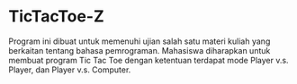 # TicTacToe-Z

Program ini dibuat untuk memenuhi ujian salah satu materi kuliah yang berkaitan tentang bahasa pemrograman. Mahasiswa diharapkan untuk membuat program Tic Tac Toe dengan ketentuan terdapat mode Player v.s. Player, dan Player v.s. Computer.
